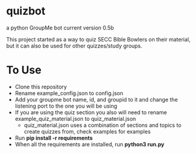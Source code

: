 # quizbot
a python GroupMe bot
current version 0.5b

This project started as a way to quiz SECC Bible Bowlers on their material, but it can also be used for other quizzes/study groups.

# **To Use**
- Clone this repository
- Rename example_config.json to config.json
- Add your groupme bot name, id, and groupid to it and change the listening port to the one you will be using
- If you are using the quiz section you also will need to rename example_quiz_material.json to quiz_material.json
    - quiz_material.json uses a combination of sections and topics to create quizzes from, check examples for examples
- Run **pip install -r requirements**
- When all the requirements are installed, run **python3 run.py**
